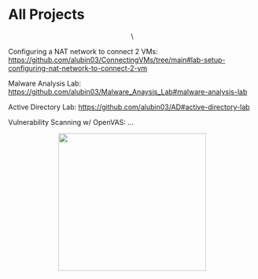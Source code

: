 # All Projects
<p align="center">\
  

Configuring a NAT network to connect 2 VMs: https://github.com/alubin03/ConnectingVMs/tree/main#lab-setup-configuring-nat-network-to-connect-2-vm

Malware Analysis Lab: https://github.com/alubin03/Malware_Anaysis_Lab#malware-analysis-lab

Active Directory Lab: https://github.com/alubin03/AD#active-directory-lab

Vulnerability Scanning w/ OpenVAS: ...

<p align="center">
<img src="https://github.com/alubin03/all-projects/assets/141780397/23504f7d-f26d-4770-af72-a07c35b28515" width="300" height="280">


